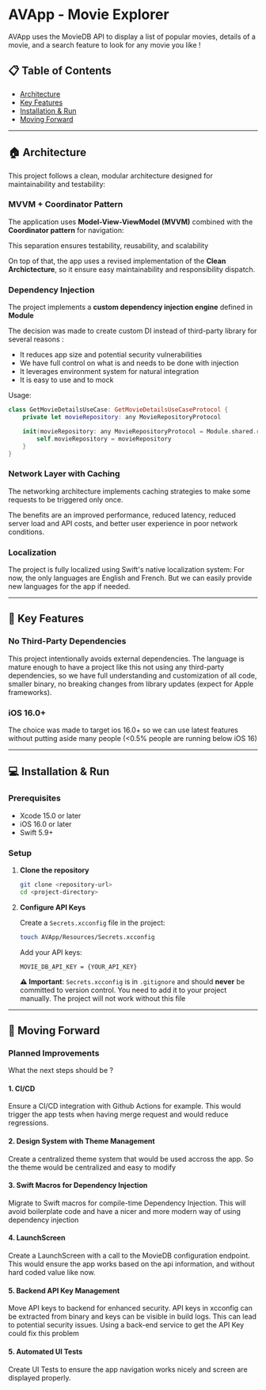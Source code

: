 
# AVApp - Movie Explorer

AVApp uses the MovieDB API to display a list of popular movies, details of a movie, and a search feature to look for any movie you like !

## 📋 Table of Contents

- [Architecture](#architecture)
- [Key Features](#key-features)
- [Installation & Run](#installation--run)
- [Moving Forward](#moving-forward)

---

## :house:  Architecture

This project follows a clean, modular architecture designed for maintainability and testability:

### MVVM + Coordinator Pattern

The application uses **Model-View-ViewModel (MVVM)** combined with the **Coordinator pattern** for navigation:

This separation ensures testability, reusability, and scalability

On top of that, the app uses a revised implementation of the **Clean Archictecture**, so it ensure easy maintainability and responsibility dispatch.

### Dependency Injection

The project implements a **custom dependency injection engine** defined in **Module** 

The decision was made to create custom DI instead of third-party library for several reasons : 
- It reduces app size and potential security vulnerabilities
- We have full control on what is and needs to be done with injection
- It leverages environment system for natural integration
- It is easy to use and to mock

Usage:
```swift
class GetMovieDetailsUseCase: GetMovieDetailsUseCaseProtocol {
    private let movieRepository: any MovieRepositoryProtocol

    init(movieRepository: any MovieRepositoryProtocol = Module.shared.resolve()) {
        self.movieRepository = movieRepository
    }
}
```

### Network Layer with Caching

The networking architecture implements caching strategies to make some requests to be triggered only once.

The benefits are an improved performance, reduced latency, reduced server load and API costs, and better user experience in poor network conditions.

### Localization

The project is fully localized using Swift's native localization system:
For now, the only languages are English and French. But we can easily provide new languages for the app if needed.

---

## 🚀 Key Features

### No Third-Party Dependencies

This project intentionally avoids external dependencies. The language is mature enough to have a project like this not using any third-party dependencies, so we have full understanding and customization of all code, smaller binary, no breaking changes from library updates (expect for Apple frameworks).

### iOS 16.0+

The choice was made to target ios 16.0+ so we can use latest features without putting aside many people (<0.5% people are running below iOS 16)

---

## 💻 Installation & Run

### Prerequisites

- Xcode 15.0 or later
- iOS 16.0 or later
- Swift 5.9+

### Setup

1. **Clone the repository**
   ```bash
   git clone <repository-url>
   cd <project-directory>
   ```

2. **Configure API Keys**
   
   Create a `Secrets.xcconfig` file in the project:
   ```bash
   touch AVApp/Resources/Secrets.xcconfig
   ```

   Add your API keys:
   ```
   MOVIE_DB_API_KEY = {YOUR_API_KEY}
   ```

   **⚠️ Important**: `Secrets.xcconfig` is in `.gitignore` and should **never** be committed to version control. You need to add it to your project manually. The project will not work without this file

---

## 🚀 Moving Forward

### Planned Improvements

What the next steps should be ?

#### 1. **CI/CD** 
Ensure a CI/CD integration with Github Actions for example. This would trigger the app tests when having merge request and would reduce regressions.

#### 2. **Design System with Theme Management**

Create a centralized theme system that would be used accross the app. So the theme would be centralized and easy to modify

#### 3. **Swift Macros for Dependency Injection**

Migrate to Swift macros for compile-time Dependency Injection. This will avoid boilerplate code and have a nicer and more modern way of using dependency injection 

#### 4. LaunchScreen

Create a LaunchScreen with a call to the MovieDB configuration endpoint. This would ensure the app works based on the api information, and without hard coded value like now.

#### 5. **Backend API Key Management**

Move API keys to backend for enhanced security.  API keys in xcconfig can be extracted from binary and keys can be visible in build logs. This can lead to potential security issues. Using a back-end service to get the API Key could fix this problem

#### 5. **Automated UI Tests**

Create UI Tests to ensure the app navigation works nicely and screen are displayed properly.
